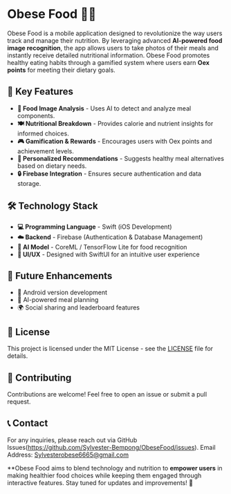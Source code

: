 # Obese Food 🍏📱

Obese Food is a mobile application designed to revolutionize the way users track and manage their nutrition. By leveraging advanced **AI-powered food image recognition**, the app allows users to take photos of their meals and instantly receive detailed nutritional information. Obese Food promotes healthy eating habits through a gamified system where users earn **Oex points** for meeting their dietary goals.

## 🔑 Key Features

- **📸 Food Image Analysis** - Uses AI to detect and analyze meal components.
- **🍽️ Nutritional Breakdown** - Provides calorie and nutrient insights for informed choices.
- **🎮 Gamification & Rewards** - Encourages users with Oex points and achievement levels.
- **🥗 Personalized Recommendations** - Suggests healthy meal alternatives based on dietary needs.
- **🔒 Firebase Integration** - Ensures secure authentication and data storage.

## 🛠️ Technology Stack

- **💻 Programming Language** - Swift (iOS Development)
- **☁️ Backend** - Firebase (Authentication & Database Management)
- **🤖 AI Model** - CoreML / TensorFlow Lite for food recognition
- **🎨 UI/UX** - Designed with SwiftUI for an intuitive user experience

## 🚀 Future Enhancements

- 📱 Android version development
- 🧠 AI-powered meal planning
- 🌍 Social sharing and leaderboard features

## 📜 License

This project is licensed under the MIT License - see the [LICENSE](LICENSE) file for details.

## 🤝 Contributing

Contributions are welcome! Feel free to open an issue or submit a pull request.

## 📞 Contact

For any inquiries, please reach out via GitHub Issues(https://github.com/Sylvester-Bempong/ObeseFood/issues).
Email Address: Sylvesterobese6665@gmail.com

**Obese Food aims to blend technology and nutrition to **empower users** in making healthier food choices while keeping them engaged through interactive features. Stay tuned for updates and improvements! 🎉


